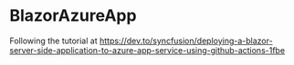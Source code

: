 # BlazorAzureApp
Following the tutorial at https://dev.to/syncfusion/deploying-a-blazor-server-side-application-to-azure-app-service-using-github-actions-1fbe
